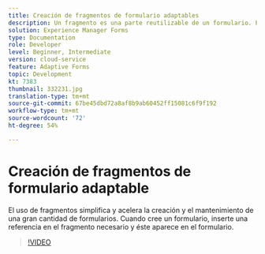 ```yaml
---
title: Creación de fragmentos de formulario adaptables
description: Un fragmento es una parte reutilizable de un formulario. Por ejemplo, un fragmento puede incluir un bloque de direcciones o texto legal.
solution: Experience Manager Forms
type: Documentation
role: Developer
level: Beginner, Intermediate
version: cloud-service
feature: Adaptive Forms
topic: Development
kt: 7383
thumbnail: 332231.jpg
translation-type: tm+mt
source-git-commit: 67be45dbd72a8af8b9ab60452ff15081c6f9f192
workflow-type: tm+mt
source-wordcount: '72'
ht-degree: 54%

---
```



# Creación de fragmentos de formulario adaptable

El uso de fragmentos simplifica y acelera la creación y el mantenimiento de una gran cantidad de formularios. Cuando cree un formulario, inserte una referencia en el fragmento necesario y éste aparece en el formulario.

>[!VIDEO](https://video.tv.adobe.com/v/332231?quality=12&learn=on)

